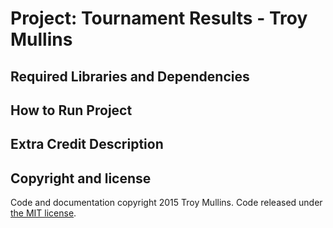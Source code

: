 Project: Tournament Results  - Troy Mullins
==============================================

Required Libraries and Dependencies
-----------------------------------


How to Run Project
------------------


Extra Credit Description
------------------------



Copyright and license
---------------------
Code and documentation copyright 2015 Troy Mullins. Code released under [the MIT license](https://github.com/Mullinst/fullstack-nanodegree-vm/blob/master/LICENSE).